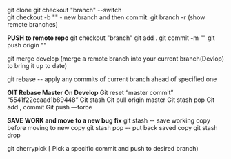 git clone 
git checkout "branch"  --switch  
git checkout -b "" - new branch and then commit.
git branch -r (show remote branches)

**PUSH to remote repo**
git checkout "branch"
git add .
git commit -m ""
git push origin ""

git merge develop (merge a remote branch into your current branch(Devlop) to bring it up to date)

git rebase  -- apply any commits of current branch ahead of specified one

**GIT Rebase Master On Develop** 
Git reset “master commit”  “5541f22ecaad1b89448”
Git stash 
Git pull origin master
Git stash pop
Git add , commit 
Git push —force


**SAVE WORK and move to a new bug fix**
git stash  -- save working copy before moving to new copy
git stash pop -- put back saved copy
git stash drop

git cherrypick  [ Pick a specific commit and push to desired branch)


